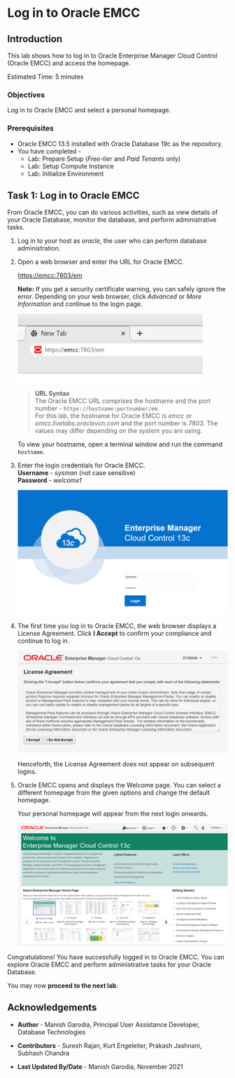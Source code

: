 # Log in to Oracle EMCC

## Introduction

This lab shows how to log in to Oracle Enterprise Manager Cloud Control (Oracle EMCC) and access the homepage. 

Estimated Time: 5 minutes

### Objectives

Log in to Oracle EMCC and select a personal homepage.

### Prerequisites

- Oracle EMCC 13.5 installed with Oracle Database 19c as the repository.
- You have completed -
    - Lab: Prepare Setup (*Free-tier* and *Paid Tenants* only)
    - Lab: Setup Compute Instance
    - Lab: Initialize Environment

## Task 1: Log in to Oracle EMCC

From Oracle EMCC, you can do various activities, such as view details of your Oracle Database, monitor the database, and perform administrative tasks.

1. Log in to your host as *oracle*, the user who can perform database administration.

2. Open a web browser and enter the URL for Oracle EMCC.  

    <!-- Replace 0.0.0.0 and enter the actual IP address of the host machine. -->

   [https://emcc:7803/em](https://emcc:7803/em)  

   **Note:** If you get a security certificate warning, you can safely ignore the error. Depending on your web browser, click *Advanced* or *More Information* and continue to the login page.

   ![Oracle EMCC Login URL](images/emcc-001-login-url.png)
 
    > **URL Syntax**  
    > The Oracle EMCC URL comprises the hostname and the port number - `https://hostname:portnumber/em`.  
    For this lab, the hostname for Oracle EMCC is *emcc* or *emcc.livelabs.oraclevcn.com* and the port number is *7803*. The values may differ depending on the system you are using. 

   To view your hostname, open a terminal window and run the command `hostname`.

3. Enter the login credentials for Oracle EMCC.  
   **Username** - *sysman* (not case sensitive)  
   **Password** - *welcome1*
   
   ![Oracle EMCC Login Page](images/emcc-002-login-page.png)

4. The first time you log in to Oracle EMCC, the web browser displays a License Agreement. Click **I Accept** to confirm your compliance and continue to log in.

   ![License Agreement](images/emcc-003-license.png)
   
   Henceforth, the License Agreement does not appear on subsequent logins.

5. Oracle EMCC opens and displays the Welcome page. You can select a different homepage from the given options and change the default homepage.  

   Your personal homepage will appear from the next login onwards.

   ![Oracle EMCC Welcome page](images/emcc-004-homepage.png)
   
Congratulations! You have successfully logged in to Oracle EMCC. You can explore Oracle EMCC and perform administrative tasks for your Oracle Database.

You may now **proceed to the next lab**.

## Acknowledgements

- **Author** - Manish Garodia, Principal User Assistance Developer, Database Technologies

- **Contributors** - Suresh Rajan, Kurt Engeleiter, Prakash Jashnani, Subhash Chandra 

- **Last Updated By/Date** - Manish Garodia, November 2021
